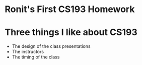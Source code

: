 # Ronit's First CS193 Homework

# Three things I like about CS193
- The design of the class presentations
- The instructors
- The timing of the class
